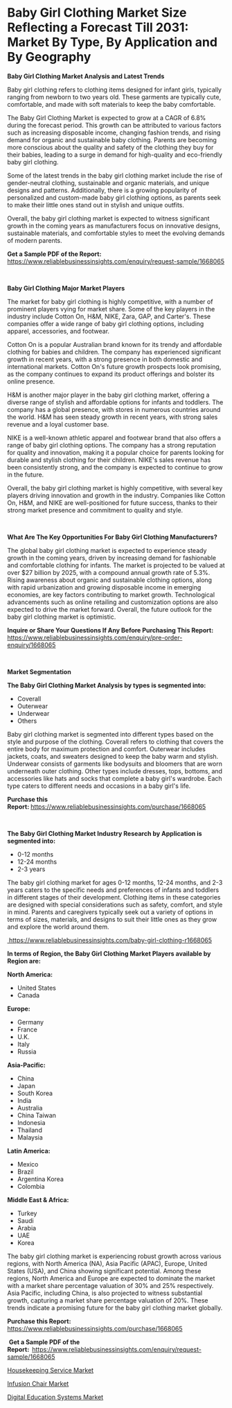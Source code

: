 <p><h1>Baby Girl Clothing Market Size Reflecting a Forecast Till 2031: Market By Type, By Application and By Geography</h1></p><p><strong>Baby Girl Clothing Market Analysis and Latest Trends</strong></p>
<p><p>Baby girl clothing refers to clothing items designed for infant girls, typically ranging from newborn to two years old. These garments are typically cute, comfortable, and made with soft materials to keep the baby comfortable.</p><p>The Baby Girl Clothing Market is expected to grow at a CAGR of 6.8% during the forecast period. This growth can be attributed to various factors such as increasing disposable income, changing fashion trends, and rising demand for organic and sustainable baby clothing. Parents are becoming more conscious about the quality and safety of the clothing they buy for their babies, leading to a surge in demand for high-quality and eco-friendly baby girl clothing.</p><p>Some of the latest trends in the baby girl clothing market include the rise of gender-neutral clothing, sustainable and organic materials, and unique designs and patterns. Additionally, there is a growing popularity of personalized and custom-made baby girl clothing options, as parents seek to make their little ones stand out in stylish and unique outfits.</p><p>Overall, the baby girl clothing market is expected to witness significant growth in the coming years as manufacturers focus on innovative designs, sustainable materials, and comfortable styles to meet the evolving demands of modern parents.</p></p>
<p><strong>Get a Sample PDF of the Report:&nbsp;</strong> <a href="https://www.reliablebusinessinsights.com/enquiry/request-sample/1668065">https://www.reliablebusinessinsights.com/enquiry/request-sample/1668065</a></p>
<p>&nbsp;</p>
<p><strong>Baby Girl Clothing Major Market Players</strong></p>
<p><p>The market for baby girl clothing is highly competitive, with a number of prominent players vying for market share. Some of the key players in the industry include Cotton On, H&M, NIKE, Zara, GAP, and Carter's. These companies offer a wide range of baby girl clothing options, including apparel, accessories, and footwear.</p><p>Cotton On is a popular Australian brand known for its trendy and affordable clothing for babies and children. The company has experienced significant growth in recent years, with a strong presence in both domestic and international markets. Cotton On's future growth prospects look promising, as the company continues to expand its product offerings and bolster its online presence.</p><p>H&M is another major player in the baby girl clothing market, offering a diverse range of stylish and affordable options for infants and toddlers. The company has a global presence, with stores in numerous countries around the world. H&M has seen steady growth in recent years, with strong sales revenue and a loyal customer base.</p><p>NIKE is a well-known athletic apparel and footwear brand that also offers a range of baby girl clothing options. The company has a strong reputation for quality and innovation, making it a popular choice for parents looking for durable and stylish clothing for their children. NIKE's sales revenue has been consistently strong, and the company is expected to continue to grow in the future.</p><p>Overall, the baby girl clothing market is highly competitive, with several key players driving innovation and growth in the industry. Companies like Cotton On, H&M, and NIKE are well-positioned for future success, thanks to their strong market presence and commitment to quality and style.</p></p>
<p>&nbsp;</p>
<p><strong>What Are The Key Opportunities For Baby Girl Clothing Manufacturers?</strong></p>
<p><p>The global baby girl clothing market is expected to experience steady growth in the coming years, driven by increasing demand for fashionable and comfortable clothing for infants. The market is projected to be valued at over $27 billion by 2025, with a compound annual growth rate of 5.3%. Rising awareness about organic and sustainable clothing options, along with rapid urbanization and growing disposable income in emerging economies, are key factors contributing to market growth. Technological advancements such as online retailing and customization options are also expected to drive the market forward. Overall, the future outlook for the baby girl clothing market is optimistic.</p></p>
<p><strong>Inquire or Share Your Questions If Any Before Purchasing This Report:</strong> <a href="https://www.reliablebusinessinsights.com/enquiry/pre-order-enquiry/1668065">https://www.reliablebusinessinsights.com/enquiry/pre-order-enquiry/1668065</a></p>
<p>&nbsp;</p>
<p><strong>Market Segmentation</strong></p>
<p><strong>The Baby Girl Clothing Market Analysis by types is segmented into:</strong></p>
<p><ul><li>Coverall</li><li>Outerwear</li><li>Underwear</li><li>Others</li></ul></p>
<p><p>Baby girl clothing market is segmented into different types based on the style and purpose of the clothing. Coverall refers to clothing that covers the entire body for maximum protection and comfort. Outerwear includes jackets, coats, and sweaters designed to keep the baby warm and stylish. Underwear consists of garments like bodysuits and bloomers that are worn underneath outer clothing. Other types include dresses, tops, bottoms, and accessories like hats and socks that complete a baby girl's wardrobe. Each type caters to different needs and occasions in a baby girl's life.</p></p>
<p><strong>Purchase this Report:&nbsp;</strong><a href="https://www.reliablebusinessinsights.com/purchase/1668065">https://www.reliablebusinessinsights.com/purchase/1668065</a></p>
<p>&nbsp;</p>
<p><strong>The Baby Girl Clothing Market Industry Research by Application is segmented into:</strong></p>
<p><ul><li>0-12 months</li><li>12-24 months</li><li>2-3 years</li></ul></p>
<p><p>The baby girl clothing market for ages 0-12 months, 12-24 months, and 2-3 years caters to the specific needs and preferences of infants and toddlers in different stages of their development. Clothing items in these categories are designed with special considerations such as safety, comfort, and style in mind. Parents and caregivers typically seek out a variety of options in terms of sizes, materials, and designs to suit their little ones as they grow and explore the world around them.</p></p>
<p><a href="https://www.reliablebusinessinsights.com/baby-girl-clothing-r1668065">&nbsp;https://www.reliablebusinessinsights.com/baby-girl-clothing-r1668065</a></p>
<p><strong>In terms of Region, the Baby Girl Clothing Market Players available by Region are:</strong></p>
<p>
    <p> <strong> North America: </strong>
        <ul>
            <li>United States</li>
            <li>Canada</li>
        </ul>
        </p> 
    <p> <strong> Europe: </strong>
        <ul>
            <li>Germany</li>
            <li>France</li>
            <li>U.K.</li>
            <li>Italy</li>
            <li>Russia</li>
        </ul>
        </p> 
    <p> <strong> Asia-Pacific: </strong>
        <ul>
            <li>China</li>
            <li>Japan</li>
            <li>South Korea</li>
            <li>India</li>
            <li>Australia</li>
            <li>China Taiwan</li>
            <li>Indonesia</li>
            <li>Thailand</li>
            <li>Malaysia</li>
        </ul>
        </p> 
    <p> <strong> Latin America: </strong>
        <ul>
            <li>Mexico</li>
            <li>Brazil</li>
            <li>Argentina Korea</li>
            <li>Colombia</li>
        </ul>
        </p> 
    <p> <strong> Middle East & Africa: </strong>
        <ul>
            <li>Turkey</li>
            <li>Saudi</li>
            <li>Arabia</li>
            <li>UAE</li>
            <li>Korea</li>
        </ul>
    </p>
    </p>
<p><p>The baby girl clothing market is experiencing robust growth across various regions, with North America (NA), Asia Pacific (APAC), Europe, United States (USA), and China showing significant potential. Among these regions, North America and Europe are expected to dominate the market with a market share percentage valuation of 30% and 25% respectively. Asia Pacific, including China, is also projected to witness substantial growth, capturing a market share percentage valuation of 20%. These trends indicate a promising future for the baby girl clothing market globally.</p></p>
<p><strong>Purchase this Report: </strong><a href="https://www.reliablebusinessinsights.com/purchase/1668065">https://www.reliablebusinessinsights.com/purchase/1668065</a></p>
<p>&nbsp;<strong>Get a Sample PDF of the Report:&nbsp;&nbsp;</strong><a href="https://www.reliablebusinessinsights.com/enquiry/request-sample/1668065">https://www.reliablebusinessinsights.com/enquiry/request-sample/1668065</a></p>
<p><strong></strong></p>
<p><p><a href="https://github.com/phuonganhit041011/Market-Research-Report-List-1/blob/main/housekeeping-service-market.md">Housekeeping Service Market</a></p><p><a href="https://view.publitas.com/reportprime-1/infusion-chair-market-a-global-and-regional-analysis-focus-on-region-country-level-analysis-and-competitive-landscape/">Infusion Chair Market</a></p><p><a href="https://github.com/LeilaniWyman2021/Market-Research-Report-List-1/blob/main/digital-education-systems-market.md">Digital Education Systems Market</a></p></p>